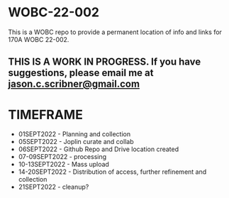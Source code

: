 # WOBC-22-002
This is a WOBC repo to provide a permanent location of info and links for 170A WOBC 22-002.

## THIS IS A WORK IN PROGRESS. If you have suggestions, please email me at jason.c.scribner@gmail.com


# TIMEFRAME
- 01SEPT2022 - Planning and collection
- 05SEPT2022 - Joplin curate and collab
- 06SEPT2022 - Github Repo and Drive location created
- 07-09SEPT2022 - processing
- 10-13SEPT2022 - Mass upload
- 14-20SEPT2022 - Distribution of access, further refinement and collection
- 21SEPT2022 - cleanup?
